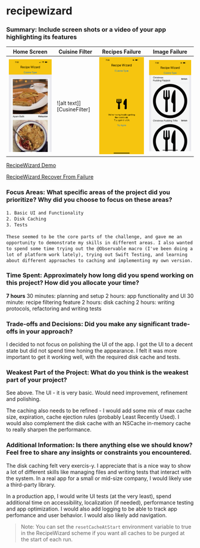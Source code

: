 # recipewizard

### Summary: Include screen shots or a video of your app highlighting its features

| Home Screen | Cuisine Filter | Recipes Failure | Image Failure |
| ----------- | -------------- | --------------- | ------------- |
| ![alt text][RecipeWizard] | ![alt text]][CusineFilter] | ![alt text][RecipesFailure] | ![alt text][ImageFailure] |

[RecipeWizard]: https://github.com/colbrew/recipewizard/raw/main/RecipeWizard.png "Recipe Wizard"
[CuisineFilter]: https://github.com/colbrew/recipewizard/raw/main/CuisineFilter.png "Cuisine Filter"
[RecipesFailure]: https://github.com/colbrew/recipewizard/raw/main/FetchRecipesFailure.png "Fetch Recipes Failure"
[ImageFailure]: https://github.com/colbrew/recipewizard/raw/main/ImageFailure.png "Load Image Failure"

[RecipeWizard Demo](https://drive.google.com/file/d/1NYE7dJtuLUfl9zc54fwbfPL6OEmHHnzc/view?usp=share_link)

[RecipeWizard Recover From Failure](https://drive.google.com/file/d/1NYE7dJtuLUfl9zc54fwbfPL6OEmHHnzc/view?usp=share_link)

### Focus Areas: What specific areas of the project did you prioritize? Why did you choose to focus on these areas?
    1. Basic UI and Functionality
    2. Disk Caching
    3. Tests
    
    These seemed to be the core parts of the challenge, and gave me an opportunity to demonstrate my skills in different areas. I also wanted to spend some time trying out the @Observable macro (I've been doing a lot of platform work lately), trying out Swift Testing, and learning about different approaches to caching and implementing my own version.
     
### Time Spent: Approximately how long did you spend working on this project? How did you allocate your time?

**7 hours**
30 minutes: planning and setup
2 hours: app functionality and UI
30 minute: recipe filtering feature
2 hours: disk caching
2 hours: writing protocols, refactoring and writing tests

### Trade-offs and Decisions: Did you make any significant trade-offs in your approach?

I decided to not focus on polishing the UI of the app. I got the UI to a decent state but did not spend time honing the appearance. I felt it was more important to get it working well, with the required disk cache and tests.

### Weakest Part of the Project: What do you think is the weakest part of your project?

See above. The UI - it is very basic. Would need improvement, refinement and polishing. 

The caching also needs to be refined - I would add some mix of max cache size, expiration, cache ejection rules (probably Least Recently Used). I would also complement the disk cache with an NSCache in-memory cache to really sharpen the performance.

### Additional Information: Is there anything else we should know? Feel free to share any insights or constraints you encountered.

The disk caching felt very exercis-y. I appreciate that is a nice way to show a lot of different skills like managing files and writing tests that interact with the system. In a real app for a small or mid-size company, I would likely use a third-party library.

In a production app, I would write UI tests (at the very least), spend additional time on accessibility, localization (if needed), performance testing and app optimization. I would also add logging to be able to track app perfomance and user behavior. I would also likely add navigation.

> Note: You can set the `resetCacheAtStart` environment variable to true in the RecipeWizard scheme if you want all caches to be purged at the start of each run.

